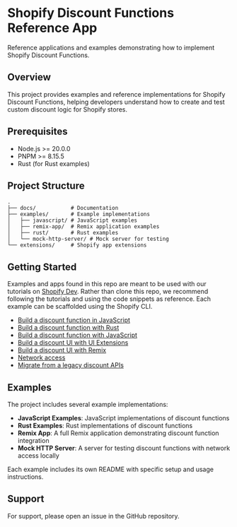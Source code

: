 # Shopify Discount Functions Reference App

Reference applications and examples demonstrating how to implement Shopify Discount Functions.

## Overview

This project provides examples and reference implementations for Shopify Discount Functions, helping developers understand how to create and test custom discount logic for Shopify stores.

## Prerequisites

- Node.js >= 20.0.0
- PNPM >= 8.15.5
- Rust (for Rust examples)

## Project Structure

```
.
├── docs/           # Documentation
├── examples/       # Example implementations
│   ├── javascript/ # JavaScript examples
│   ├── remix-app/  # Remix application examples
│   ├── rust/       # Rust examples
│   └── mock-http-server/ # Mock server for testing
└── extensions/     # Shopify app extensions
```

## Getting Started

Examples and apps found in this repo are meant to be used with our tutorials on [Shopify Dev](https://shopify.dev/docs/apps/build/discounts). Rather than clone this repo, we recommend following the tutorials and using the code snippets as reference. Each example can be scaffolded using the Shopify CLI.

- [Build a discount function in JavaScript](https://shopify.dev/docs/apps/build/discounts/create-discount-functions/javascript)
- [Build a discount function with Rust](https://shopify.dev/docs/apps/build/discounts/build-discount-function?extension=rust)
- [Build a discount function with JavaScript](https://shopify.dev/docs/apps/build/discounts/build-discount-function?extension=javascript)
- [Build a discount UI with UI Extensions](https://shopify.dev/docs/apps/build/discounts/build-ui-extension)
- [Build a discount UI with Remix](https://shopify.dev/docs/apps/build/discounts/build-ui-with-remix)
- [Network access](https://shopify.dev/docs/apps/build/discounts/create-discount-functions/network-access)
- [Migrate from a legacy discount APIs](https://shopify-dev-staging10.shopifycloud.com/docs/apps/build/discounts/migrate-discount-api)

## Examples

The project includes several example implementations:

- **JavaScript Examples**: JavaScript implementations of discount functions
- **Rust Examples**: Rust implementations of discount functions
- **Remix App**: A full Remix application demonstrating discount function integration
- **Mock HTTP Server**: A server for testing discount functions with network access locally

Each example includes its own README with specific setup and usage instructions.

## Support

For support, please open an issue in the GitHub repository.
